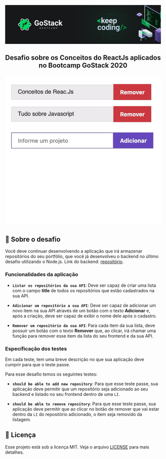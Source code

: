 <img alt="GoStack" src="public/img/header-desafios.png" />



<h2 align="center">
  Desafio sobre os Conceitos do ReactJs aplicados no Bootcamp GoStack 2020
</h2>

<h3 align="center">
  <img alt="GoStack" src="public/img/desafio-conceitos-react.gif" />
</h3>

## :rocket: Sobre o desafio

Você deve continuar desenvolvendo a aplicação que irá armazenar repositórios do seu portfólio, que você já desenvolveu o backend no último desafio utilizando o Node.js.
Link do backend: [repositório](https://github.com/AbimaelAndrade/desafio-conceitos-nodejs).



### Funcionalidades da aplicação

- **`Listar os repositórios da sua API`**: Deve ser capaz de criar uma lista com o campo **title** de todos os repositórios que estão cadastrados na sua API.

- **`Adicionar um repositório a sua API`**: Deve ser capaz de adicionar um novo item na sua API através de um botão com o texto **Adicionar** e, após a criação, deve ser capaz de exibir o nome dele após o cadastro.

- **`Remover um repositório da sua API`**: Para cada item da sua lista, deve possuir um botão com o texto **Remover** que, ao clicar, irá chamar uma função para remover esse item da lista do seu frontend e da sua API.

### Específicação dos testes

Em cada teste, tem uma breve descrição no que sua aplicação deve cumprir para que o teste passe.

Para esse desafio temos os seguintes testes:

- **`should be able to add new repository`**: Para que esse teste passe, sua aplicação deve permitir que um repositório seja adicionado ao seu backend e listado no seu frontend dentro de uma `LI`.

- **`should be able to remove repository`**: Para que esse teste passe, sua aplicação deve permitir que ao clicar no botão de remover que vai estar dentro da `LI` do repositório adicionado, o item seja removido da listagem.

## :memo: Licença

Esse projeto está sob a licença MIT. Veja o arquivo [LICENSE](LICENSE.md) para mais detalhes.
